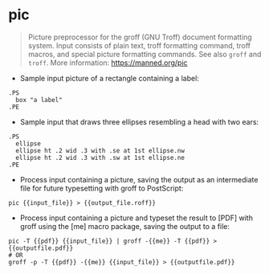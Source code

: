 # pic

> Picture preprocessor for the groff (GNU Troff) document formatting system.
> Input consists of plain text, troff formatting command, troff macros,
> and special picture formatting commands.
> See also `groff` and `troff`.
> More information: <https://manned.org/pic>

- Sample input picture of a rectangle containing a label:

```
.PS
  box "a label"
.PE
```

- Sample input that draws three ellipses resembling a head with two ears:
  
```
.PS
  ellipse
  ellipse ht .2 wid .3 with .se at 1st ellipse.nw
  ellipse ht .2 wid .3 with .sw at 1st ellipse.ne
.PE
```

- Process input containing a picture, saving the output as an intermediate file
  for future typesetting with groff to PostScript:

`pic {{input_file}} > {{output_file.roff}}`

- Process input containing a picture and typeset the result to [PDF] with groff
  using the [me] macro package, saving the output to a file:

```
pic -T {{pdf}} {{input_file}} | groff -{{me}} -T {{pdf}} > {{outputfile.pdf}}
# OR
groff -p -T {{pdf}} -{{me}} {{input_file}} > {{outputfile.pdf}}
```
